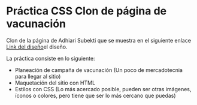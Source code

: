 # Práctica CSS Clon de página de vacunación

Clon de la página de Adhiari Subekti que se muestra en el siguiente enlace [Link del diseño](./landingVacunaci%C3%B3n.png)el diseño.

La práctica consiste en lo siguiente:

- Planeación de campaña de vacunación (Un poco de mercadotecnia para llegar al sitio)
- Maquetación del sitio con HTML
- Estilos con CSS (Lo más acercado posible, pueden ser otras imágenes, íconos o colores, pero tiene que ser lo más cercano que puedas)

